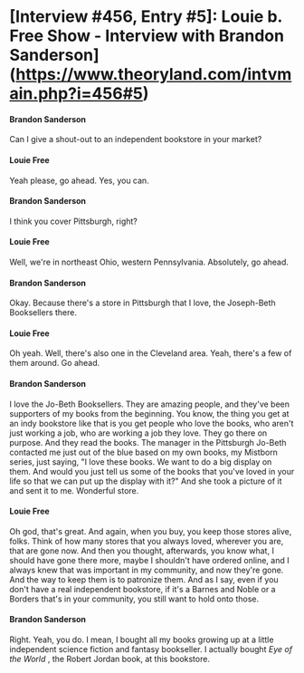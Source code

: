 # [Interview #456, Entry #5]: Louie b. Free Show - Interview with Brandon Sanderson](https://www.theoryland.com/intvmain.php?i=456#5)

#### Brandon Sanderson

Can I give a shout-out to an independent bookstore in your market?

#### Louie Free

Yeah please, go ahead. Yes, you can.

#### Brandon Sanderson

I think you cover Pittsburgh, right?

#### Louie Free

Well, we're in northeast Ohio, western Pennsylvania. Absolutely, go ahead.

#### Brandon Sanderson

Okay. Because there's a store in Pittsburgh that I love, the Joseph-Beth Booksellers there.

#### Louie Free

Oh yeah. Well, there's also one in the Cleveland area. Yeah, there's a few of them around. Go ahead.

#### Brandon Sanderson

I love the Jo-Beth Booksellers. They are amazing people, and they've been supporters of my books from the beginning. You know, the thing you get at an indy bookstore like that is you get people who love the books, who aren't just working a job, who are working a job they love. They go there on purpose. And they read the books. The manager in the Pittsburgh Jo-Beth contacted me just out of the blue based on my own books, my Mistborn series, just saying, "I love these books. We want to do a big display on them. And would you just tell us some of the books that you've loved in your life so that we can put up the display with it?" And she took a picture of it and sent it to me. Wonderful store.

#### Louie Free

Oh god, that's great. And again, when you buy, you keep those stores alive, folks. Think of how many stores that you always loved, wherever you are, that are gone now. And then you thought, afterwards, you know what, I should have gone there more, maybe I shouldn't have ordered online, and I always knew that was important in my community, and now they're gone. And the way to keep them is to patronize them. And as I say, even if you don't have a real independent bookstore, if it's a Barnes and Noble or a Borders that's in your community, you still want to hold onto those.

#### Brandon Sanderson

Right. Yeah, you do. I mean, I bought all my books growing up at a little independent science fiction and fantasy bookseller. I actually bought
*Eye of the World*
, the Robert Jordan book, at this bookstore.

